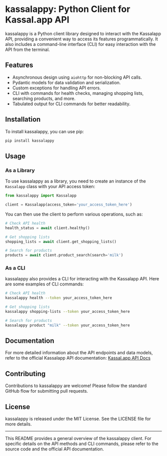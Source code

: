 # kassalappy: Python Client for Kassal.app API

kassalappy is a Python client library designed to interact with the Kassalapp API, providing a convenient way to access its features programmatically. It also includes a command-line interface (CLI) for easy interaction with the API from the terminal.

## Features

- Asynchronous design using `aiohttp` for non-blocking API calls.
- Pydantic models for data validation and serialization.
- Custom exceptions for handling API errors.
- CLI with commands for health checks, managing shopping lists, searching products, and more.
- Tabulated output for CLI commands for better readability.

## Installation

To install kassalappy, you can use pip:

```bash
pip install kassalappy
```

## Usage

### As a Library

To use kassalappy as a library, you need to create an instance of the `Kassalapp` class with your API access token:

```python
from kassalappy import Kassalapp

client = Kassalapp(access_token='your_access_token_here')
```

You can then use the client to perform various operations, such as:

```python
# Check API health
health_status = await client.healthy()

# Get shopping lists
shopping_lists = await client.get_shopping_lists()

# Search for products
products = await client.product_search(search='milk')
```

### As a CLI

kassalappy also provides a CLI for interacting with the Kassalapp API. Here are some examples of CLI commands:

```bash
# Check API health
kassalappy health --token your_access_token_here

# Get shopping lists
kassalappy shopping-lists --token your_access_token_here

# Search for products
kassalappy product "milk" --token your_access_token_here
```

## Documentation

For more detailed information about the API endpoints and data models, refer to the official Kassalapp API documentation: [Kassal.app API Docs](https://kassal.app/docs/api)

## Contributing

Contributions to kassalappy are welcome! Please follow the standard GitHub flow for submitting pull requests.

## License

kassalappy is released under the MIT License. See the LICENSE file for more details.

---

This README provides a general overview of the kassalappy client. For specific details on the API methods and CLI commands, please refer to the source code and the official API documentation.
